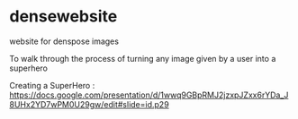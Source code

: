# densewebsite
website for denspose images

To walk through the process of turning any image given by a user into a superhero 

Creating a SuperHero : https://docs.google.com/presentation/d/1wwq9GBpRMJ2jzxpJZxx6rYDa_J8UHx2YD7wPM0U29gw/edit#slide=id.p29
